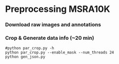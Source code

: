 # Preprocessing MSRA10K

### Download raw images and annotations


### Crop & Generate data info (~20 min)

````shell
#python par_crop.py -h
python par_crop.py --enable_mask --num_threads 24
python gen_json.py
````
